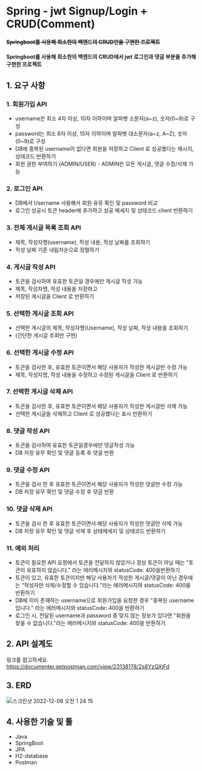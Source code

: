 # Spring - jwt Signup/Login + CRUD(Comment)
#### ~~Springboot를 사용해 최소한의 백엔드의 CRUD만을 구현한 프로젝트~~
#### Springboot를 사용해 최소한의 백엔드의 CRUD에서 jwt 로그인과 댓글 부분을 추가해 구현한 프로젝트

## 1. 요구 사항
### 1. 회원가입 API 
* username은  최소 4자 이상, 10자 이하이며 알파벳 소문자(a~z), 숫자(0~9)로 구성
* password는  최소 8자 이상, 15자 이하이며 알파벳 대소문자(a~z, A~Z), 숫자(0~9)로 구성
* DB에 중복된 username이 없다면 회원을 저장하고 Client 로 성공했다는 메시지, 상태코드 반환하기
* 회원 권한 부여하기 (ADMIN/USER) - ADMIN은 모든 게시글, 댓글 수정/삭제 가능
### 2. 로그인 API
* DB에서 Username 사용해서 회원 유뮤 확인 및 password 비교
* 로그인 성공시 토큰 header에 추가하고 성공 메세지 및 상태코드 client 반환하기
### 3. 전체 게시글 목록 조회 API
* 제목, 작성자명(username), 작성 내용, 작성 날짜를 조회하기
* 작성 날짜 기준 내림차순으로 정렬하기
### 4. 게시글 작성 API
* 토큰을 검사하여 유효한 토큰일 경우에만 게시글 작성 가능
* 제목, 작성자명, 작성 내용을 저장하고
* 저장된 게시글을 Client 로 반환하기
### 5. 선택한 게시글 조회 API
* 선택한 게시글의 제목, 작성자명(Username), 작성 날짜, 작성 내용을 조회하기 
* (간단한 게시글 조회만 구현)
### 6. 선택한 게시글 수정 API
* 토큰을 검사한 후, 유효한 토큰이면서 해당 사용자가 작성한 게시글만 수정 가능
* 제목, 작성자명, 작성 내용을 수정하고 수정된 게시글을 Client 로 반환하기
### 7. 선택한 게시글 삭제 API
* 토큰을 검사한 후, 유효한 토큰이면서 해당 사용자가 작성한 게시글만 삭제 가능
* 선택한 게시글을 삭제하고 Client 로 성공했다는 표시 반환하기
### 8. 댓글 작성 API
* 토큰을 검사하여 유효한 토큰일경우에만 댓글작성 가능
* DB 저장 유무 확인 및 댓글 등록 후 댓글 반환
### 9. 댓글 수정 API
* 토큰을 검사 한 후 유효한 토큰이면서 해당 사용자가 작성한 댓글만 수정 가능
* DB 저장 유무 확인 및 댓글 수정 후 댓글 반환
### 10. 댓글 삭제 API
* 토큰을 검사 한 후 유효한 토큰이면서 해당 사용자가 작성한 댓글만 삭제 가능
* DB 저장 유무 확인 및 댓글 삭제 후 상태메세지 및 상태코드 반환하기
### 11. 예외 처리
* 토큰이 필요한 API 요청에서 토큰을 전달하지 않았거나 정상 토큰이 아닐 때는 "토큰이 유효하지 않습니다." 라는 에러메시지와 statusCode: 400을반환하기
* 토큰이 있고, 유효한 토큰이지만 해당 사용자가 작성한 게시글/댓글이 아닌 경우에는 “작성자만 삭제/수정할 수 있습니다.”라는 에러메시지와 statusCode: 400을 반환하기
* DB에 이미 존재하는 username으로 회원가입을 요청한 경우 "중복된 username 입니다." 라는 에러메시지와 statusCode: 400을 반환하기
* 로그인 시, 전달된 username과 password 중 맞지 않는 정보가 있다면 "회원을 찾을 수 없습니다."라는 에러메시지와 statusCode: 400을 반환하기
## 2. API 설계도
링크를 참고하세요.
https://documenter.getpostman.com/view/23138178/2s8YzQXjFd
## 3. ERD
![스크린샷 2022-12-08 오전 1 24 15](https://user-images.githubusercontent.com/117142323/206387324-6b75364b-6bdd-4698-ae42-f1ddd7878b5e.png)
## 4. 사용한 기술 및 툴
* Java
* SpringBoot
* JPA
* H2-database
* Postman


